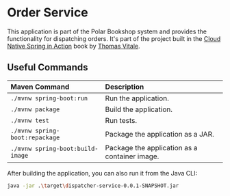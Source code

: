 # Order Service

This application is part of the Polar Bookshop system and provides the functionality for dispatching orders.
It's part of the project built in the [Cloud Native Spring in Action](https://www.manning.com/books/cloud-native-spring-in-action) book
by [Thomas Vitale](https://www.thomasvitale.com).

## Useful Commands

| Maven Command                    | Description                                   |
|:---------------------------------|:----------------------------------------------|
| `./mvnw spring-boot:run`         | Run the application.                          |
| `./mvnw package`                 | Build the application.                        |
| `./mvnw test`                    | Run tests.                                    |
| `./mvnw spring-boot:repackage`   | Package the application as a JAR.             |
| `./mvnw spring-boot:build-image` | Package the application as a container image. |

After building the application, you can also run it from the Java CLI:

```bash
java -jar .\target\dispatcher-service-0.0.1-SNAPSHOT.jar
```
